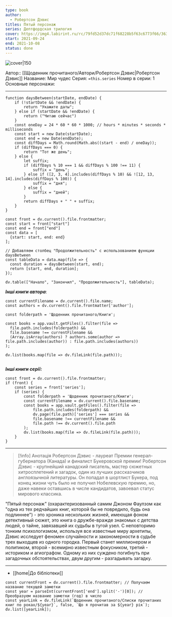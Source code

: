 ```yaml
---
type: book
author:
  - Робертсон Дэвис
titles: Пятый персонаж
series: Дептфордская трилогия
cover: https://img4.labirint.ru/rc/79fd52d37dc71f68228b5f63c6773f66/363x561q80/books37/364530/cover.jpg?1352795140
start: 2021-09-24
end: 2021-10-08
status: done
---
```

![cover|150](Робертсон%20Дэвис%20-%20Пятый%20персонаж.jpg)

Автор:: [[Щоденник прочитаного/Автори/Робертсон Дэвис|Робертсон Дэвис]]
Название: Мир чудес
Серия:  `=this.series`
Номер в серии:  1
Основные персонажи:

---
```dataviewjs
function daysBetween(startDate, endDate) {
	if (!startDate && !endDate) { 
		return "Укажите даты"; 
	} else if (startDate && !endDate) {
		return ("Читаю сейчас")
	}
	const oneDay = 24 * 60 * 60 * 1000; // hours * minutes * seconds * milliseconds
	const start = new Date(startDate);
	const end = new Date(endDate);
	const diffDays = Math.round(Math.abs((start - end) / oneDay));
	if (diffDays === 0) {
		return "Тот же день";   
	} else {
		let suffix;     
	    if (diffDays % 10 === 1 && diffDays % 100 !== 11) {
		    suffix = "день";     
	    } else if ([2, 3, 4].includes(diffDays % 10) && ![12, 13, 14].includes(diffDays % 100)) {
			suffix = "дня";     
		} else {       
			suffix = "дней";     
		}          
		return diffDays + " " + suffix;   
	} 
}  

const front = dv.current().file.frontmatter;
const start = front["start"]
const end = front["end"]
const data = [
  {start: start, end: end}
];

// Добавляем столбец "Продолжительность" с использованием функции daysBetween
const tableData = data.map(file => {
  const duration = daysBetween(start, end);
  return [start, end, duration];
});

dv.table(["Начало", "Закончил", "Продолжительность"], tableData);
```
***Інші книги автора***:
```dataviewjs
const currentFilename = dv.current().file.name;
const authors = dv.current().file.frontmatter['author'];

const folderpath = 'Щоденник прочитаного/Книги';

const books = app.vault.getFiles().filter(file =>
  file.path.includes(folderpath) &&
  file.basename !== currentFilename &&
  (Array.isArray(authors) ? authors.some(author => file.path.includes(author)) : file.path.includes(authors))
);

dv.list(books.map(file => dv.fileLink(file.path)));


```
***Інші книги серії:***
```dataviewjs
const front = dv.current().file.frontmatter;
if (front) {
	const series = front['series'];
	if (series) {
		const folderpath = 'Щоденник прочитаного/Книги';
		const currentFilename = dv.current().file.basename;
		const books = app.vault.getFiles().filter(file =>  
			file.path.includes(folderpath) && 
			dv.page(file.path)['series'] === series && 
			file.basename !== currentFilename &&
			file.path !== dv.current().file.path 
		);
		dv.list(books.map(file => dv.fileLink(file.path)));
	}
}

```

---
>[!info] Анотація
>Робертсон Дэвис - лауреат Премии генерал-губернатора (Канада) и финалист Букеровской премии! Робертсон Дэвис - крупнейший канадский писатель, мастер сюжетных хитросплетений и загадок, один из лучших рассказчиков англоязычной литературы. Он попадал в шортлист Букера, под конец жизни чуть было не получил Нобелевскую премию, но, даже навеки оставшись в числе кандидатов, завоевал статус мирового классика.
>
"Пятый персонаж" (охарактеризованный самим Джоном Фаулзом как "одна из тех редчайших книг, которой бы не повредило, будь она подлиннее") - это хроника нескольких жизней, имеющая фоном детективный сюжет, это книга о дружбе-вражде знакомых с детства людей, о тайне, завязавшей их судьбы в тугой узел. С неповторимо тонким психологизмом, используя все известные миру архетипы, Дэвис исследует феномен случайности и закономерности в судьбе трех выходцев из одного городка. Первый станет миллионером и политиком, второй - всемирно известным фокусником, третий - историком и агиографом. Одному из них суждено погибнуть при загадочных обстоятельствах, двум другим - разгадывать загадку.

___
- [[home|До бібліотеки]]
```dataviewjs
const currentFront = dv.current().file.frontmatter; // Получаем название текущей заметки
const year = parseInt(currentFront['end'].split('-')[0]); // Преобразуем название заметки (год) в число
const yearLink = dv.fileLink(`Щоденник прочитаного/Списки прочитаних книг по роках/${year}`, false, `Що я прочитав за ${year} рік`);
dv.list([yearLink]);
```